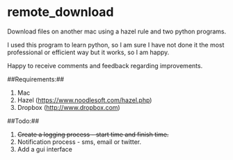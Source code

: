 # remote_download
Download files on another mac using a hazel rule and two python programs.

I used this program to learn python, so I am sure I have not done it the most professional or efficient way
but it works, so I am happy.

Happy to receive comments and feedback regarding improvements.

##Requirements:##

1. Mac
2. Hazel (https://www.noodlesoft.com/hazel.php)
3. Dropbox (http://www.dropbox.com)

##Todo:##

1. ~~Create a logging process - start time and finish time.~~
2. Notification process - sms, email or twitter.
3. Add a gui interface

